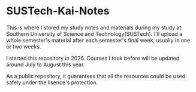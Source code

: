 # SUSTech-Kai-Notes

This is where I stored my study notes and materials during my study at Southern University of Science and Technology(SUSTech). I'll upload a whole semester's material after each semester's final week, usually in one or two weeks.

I started this repository in 2026. Courses I took before will be updated around July to August this year.

As a public repository, it guarantees that all the resources could be used safely under the lisence's protection.
